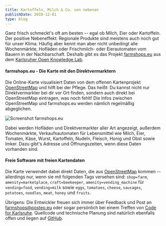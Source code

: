 ```yaml
---
title: Kartoffeln, Milch & Co. von nebenan
publishDate: 2019-12-01
type: blog
---
```


Ganz frisch schmeckt's oft am besten -- egal ob Milch, Eier oder Kartoffeln. Der positive Nebeneffekt: Regionale Produkte sind meistens auch noch gut für unser Klima. Häufig aber kennt man aber nicht unbedingt alle Wochenmärkte, Hofläden oder Frischmilch- oder Eierautomaten vom Bauern in der Nachbarschaft. Deshalb gibt es das Projekt [farmshops.eu](https://farmshops.eu) aus dem [Karlsruher Open Knowledge Lab](https://codefor.de/karlsruhe/).

#### farmshops.eu - Die Karte mit den Direktvermarktern

Die Online-Karte visualisiert Daten von dem offenen Kartenprojekt [OpenStreetMap](https://openstreetmap.org) und hilft bei der Pflege. Das heißt: Du kannst nicht nur Direktvermarkter bei dir vor Ort finden, sondern auch direkt bei OpenStreetMap eintragen, was noch fehlt! Die Infos zwischen OpenStreetMap und farmshops.eu werden nämlich regelmäßig abgeglichen.

![Screenshot farmshops.eu](/advent19/01_screenshot_farmshops.png "Logo Title Text 1")

Dabei werden Hofläden und Direktvermarkter aller Art angezeigt, außerdem Wochenmärkte, Verkaufsautomaten für Lebensmittel wie Milch, Eier, Tomaten, Käse, Wurst, Kartoffeln, Nudeln, Fleisch, Honig und Obst sowie Imker. Dazu gibt's Adresse und Öffnungszeiten, wenn diese Daten vorhanden sind.

#### Freie Software mit freien Kartendaten

Die Karte verwendet dabei direkt Daten, die aus [OpenStreetMap](https://openstreetmap.org) kommen -- allerdings nur, wenn sie mit folgenden Tags versehen sind: `shop=farm`, `amenity=marketplace`, `craft=beekeeper`, `amenity=vending_machine` für `vending=food`, `vending=milk` sowie `eggs`, `tomatoes`, `cheese`, `sausages`, `potatoes`, `noodles`, `meat`, `honey` und `fruits`.

Übrigens: Die Entwickler freuen sich immer über Feedback und Post an [farmshops@posteo.eu](mailto:farmshops@posteo.eu) oder sogar persönlich bei einem Treffen von [Code for Karlsruhe](https://codefor.de/karlsruhe/). Quellcode und technische Planung sind natürlich ebenfalls offen und liegen auf [GitHub](https://github.com/CodeforKarlsruhe/direktvermarkter).
